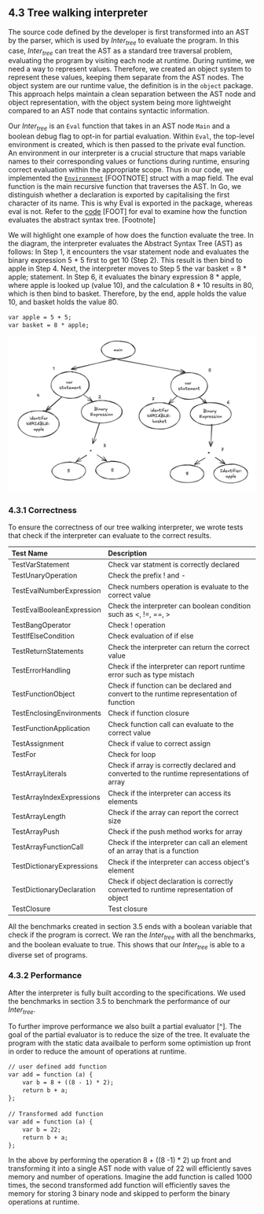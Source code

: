 ## 4.3 Tree walking interpreter
The source code defined by the developer is first transformed into an AST by the parser, which is used by $Inter_{tree}$ to evaluate the program. In this case, $Inter_{tree}$ can treat the AST as a standard tree traversal problem, evaluating the program by visiting each node at runtime. During runtime, we need a way to represent values. Therefore, we created an object system to represent these values, keeping them separate from the AST nodes. The object system are our runtime value, the definition is in the `object` package. This approach helps maintain a clean separation between the AST node and object representation, with the object system being more lightweight compared to an AST node that contains syntactic information.

Our $Inter_{tree}$ is an `Eval` function that takes in an AST node `Main` and a boolean debug flag to opt-in for partial evaluation. Within `Eval`, the top-level environment is created, which is then passed to the private eval function. An environment in our interpreter is a crucial structure that maps variable names to their corresponding values or functions during runtime, ensuring correct evaluation within the appropriate scope. Thus in our code, we implemented the [`Environment`](https://github.com/jf550-kent/jsgo/blob/5415802df0edaffac116917f7d912354a860edee/object/environment.go#L5) [FOOTNOTE] struct with a map field. The eval function is the main recursive function that traverses the AST. In Go, we distinguish whether a declaration is exported by capitalising the first character of its name. This is why Eval is exported in the package, whereas eval is not. Refer to the [code](https://github.com/jf550-kent/jsgo/blob/main/evaluator/evaluator.go) [FOOT] for eval to examine how the function evaluates the abstract syntax tree. [Footnote]

We will highlight one example of how does the function evaluate the tree. In the diagram, the interpreter evaluates the Abstract Syntax Tree (AST) as follows: In Step 1, it encounters the vsar statement node and evaluates the binary expression 5 + 5 first to get 10 (Step 2). This result is then bind to apple in Step 4. Next, the interpreter moves to Step 5 the var basket = 8 * apple; statement. In Step 6, it evaluates the binary expression 8 * apple, where apple is looked up (value 10), and the calculation 8 * 10 results in 80, which is then bind to basket. Therefore, by the end, apple holds the value 10, and basket holds the value 80.

```
var apple = 5 + 5;
var basket = 8 * apple;
```


![Tree walking](image.png)

### 4.3.1 Correctness
To ensure the correctness of our tree walking interpreter, we wrote tests that check if the interpreter can evaluate to the correct results.

| Test Name                     | Description                                |
|:------------------------------|:------------------------------------------|
| TestVarStatement               | Check var statment is correctly declared |
| TestUnaryOperation             | Check the prefix ! and -                  |
| TestEvalNumberExpression       | Check numbers operation is evaluate to the correct value |
| TestEvalBooleanExpression      | Check the interpreter can boolean condition such as <, !=, ==, >  |
| TestBangOperator               | Check !<expression> operation                 |
| TestIfElseCondition            | Check evaluation of if else                |
| TestReturnStatements           | Check the interpreter can return the correct value   |
| TestErrorHandling              | Check if the interpreter can report runtime error such as type mistach |
| TestFunctionObject             | Check if function can be declared and convert to the runtime representation of function |
| TestEnclosingEnvironments      | Check if function closure                  |
| TestFunctionApplication        | Check function call can evaluate to the correct value |
| TestAssignment                 | Check if value to correct assign           |
| TestFor                        | Check for loop                |
| TestArrayLiterals              | Check if array is correctly declared and converted to the runtime representations of array               |
| TestArrayIndexExpressions      | Check if the interpreter can access its elements |
| TestArrayLength                | Check if the array can report the correct size |
| TestArrayPush                  | Check if the push method works for array                |
| TestArrayFunctionCall          | Check if the interpreter can call an element of an array that is a function                 |
| TestDictionaryExpressions      | Check if the interpreter can access object's element         |
| TestDictionaryDeclaration      | Check if object declaration is correctly converted to runtime representation of object|
| TestClosure                    | Test closure             |

All the benchmarks created in section 3.5 ends with a boolean variable that check if the program is correct. We ran the $Inter_{tree}$ with all the benchmarks, and the boolean evaluate to true. This shows that our $Inter_{tree}$ is able to a diverse set of programs.

### 4.3.2 Performance
After the interpreter is fully built according to the specifications. We used the benchmarks in section 3.5 to benchmark the performance of our $Inter_{tree}$. 

To further improve performance we also built a partial evaluator [^]. The goal of the partial evaluator is to reduce the size of the tree. It evaluate the program with the static data availbale to perform some optimistion up front in order to reduce the amount of operations at runtime.
```
// user defined add function
var add = function (a) {
	var b = 8 + ((8 - 1) * 2);
	return b + a;
};

// Transformed add function
var add = function (a) {
	var b = 22; 
	return b + a;
};
```
In the above by performing the operation 8 + ((8 -1) * 2) up front and transforming it into a single AST node with value of 22 will efficiently saves memory and number of operations.  Imagine the add function is called 1000 times, the second transformed add function will efficiently saves the memory for storing 3 binary node and skipped to perform the binary operations at runtime.